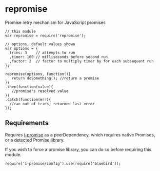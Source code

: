 # repromise

Promise retry mechanism for JavaScript promises


```
// this module
var repromise = require('repromise');

// options, default values shown
var options = {
  tries: 3    // attempts to run
  ,timer: 100 // milliseconds before second run
  ,factor: 2  // factor to multiply timer by for each subsequent run
};

repromise(options, function(){
   return doSomething(); //return a promise
})
.then(function(value){
   //promise's resolved value
})
.catch(function(err){
  //ran out of tries, returned last error
});
```



## Requirements

Requires [i-promise](https://www.npmjs.com/package/i-promise) as a peerDependency, which requires native Promises, or a detected Promise library.

If you wish to force a promise library, you can do so before requiring this module.

```
require('i-promise/config').use(require('bluebird'));
```
